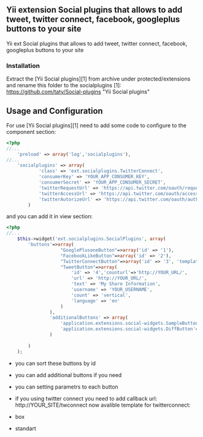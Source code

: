 ## Yii extension Social plugins that allows to add tweet, twitter connect, facebook, googleplus buttons to your site
Yii ext Social plugins that allows to add tweet, twitter connect, facebook, googleplus buttons to your site  

### Installation ###

Extract the [Yii Social plugins][1] from archive under protected/extensions and rename this folder to the socialplugins
[1]: https://github.com/taty/Social-plugins        "Yii Social plugins"

## Usage and Configuration ##

For use [Yii Social plugins][1] need to add some code to configure to the component section:

``` php
<?php
//...
	'preload' => array('log','socialplugins'),
//...
	'socialplugins' => array(
            'class' => 'ext.socialplugins.TwitterConnect',
            'consumerKey' => 'YOUR_APP_CONSUMER_KEY',
            'consumerSecret' => 'YOUR_APP_CONSUMER_SECRET',
            'twitterRequestUrl' => 'https://api.twitter.com/oauth/request_token',
            'twitterAccessUrl' => 'https://api.twitter.com/oauth/access_token',
            'twitterAutorizeUrl' => 'https://api.twitter.com/oauth/authorize' 
        )
```
and you can add it in view section:

``` php
<?php 
//... 
	$this->widget('ext.socialplugins.SocialPlugins', array(
		'buttons'=>array(
                    "GooglePlusoneButton"=>array('id' => '1'),
                    "FacebookLikeButton"=>array('id' => '2'),
                    "TwitterConnectButton"=>array('id' => '3', 'template'=>'standart'),
                    "TweetButton"=>array(
                        'id' => '4','counturl'=>'http://YOUR_URL/',
                        'url' => 'http://YOUR_URL/',
                        'text' => 'My Share Information',
                        'username' => 'YOUR_USERNAME',
                        'count' => 'vertical',
                        'language' => 'en'
                    )
                ),
                'additionalButtons' => array(
                    'application.extensions.social-widgets.SampleButton'=>array('id'=>'5'),
                    'application.extensions.social-widgets.DiffButton'=>array('id'=>'6'),
                )
               
       	)
    );          
```
- you can sort these buttons by id
- you can add additional buttons if you need
- you can setting parametrs to each button
- if you using twitter connect you need to add callback url: http://YOUR_SITE/twconnect
now avalible template for twitterconnect:

- box
- standart

